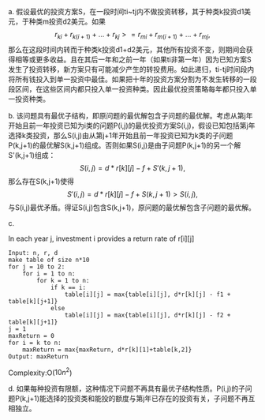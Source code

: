 a.  假设最优的投资方案S，在一段时间ti~tj内不做投资转移，其于种类k投资d1美元，于种类m投资d2美元。如果
$$
r_{ki}+r_{k(i+1)}+...+r_{kj} >= r_{mi}+r_{m(i+1)}+...+r_{mj},
$$
那么在这段时间内转而于种类k投资d1+d2美元，其他所有投资不变，则期间会获得相等或更多收益。且在其后一年和之前一年（如果ti非第一年）因为已知方案S发生了投资转移，新方案只有可能减少产生的转投费用。如此递归，ti-tj时间段内将所有钱投入到单一投资中最佳。如果把十年的投资方案分割为不发生转移的一段段区间，在这些区间内都只投入单一投资种类。因此最优投资策略每年都只投入单一投资种类。

b.
该问题具有最优子结构，即原问题的最优解包含子问题的最优解。考虑从第j年开始且前一年投资已知为i类的问题P(i,j)的最优投资方案S(i,j)，假设已知包括第j年选择k类投资，那么S(i,j)由从第j+1年开始且前一年投资已知为k类的子问题P(k,j+1)的最优解S(k,j+1)组成。否则如果S(i,j)是由子问题P(k,j+1)的另一个解S'(k,j+1)组成：
$$
S(i,j) = d*r[k][j] - f + S'(k,j+1),
$$
那么存在S(k,j+1)使得
$$
S'(i,j) = d*r[k][j] - f + S(k,j+1) > S(i,j),
$$
与S(i,j)最优矛盾。得证S(i,j)包含S(k,j+1)，原问题的最优解包含子问题的最优解。

c.

In each year j, investment i provides a return rate of r[i][j]
```
Input: n, r, d
make table of size n*10
for j = 10 to 2:
    for i = 1 to n:
        for k = 1 to n:
            if k == i:
                table[i][j] = max{table[i][j], d*r[k][j] - f1 + table[k][j+1]}
            else
                table[i][j] = max{table[i][j], d*r[k][j] - f2 + table[k][j+1]}
j = 1
maxReturn = 0
for i = k to n:
    maxReturn = max{maxReturn, d*r[k][1]+table[k,2]}
Output: maxReturn
```
Complexity:O($10n^2$)

d. 如果每种投资有限额，这种情况下问题不再具有最优子结构性质。P(i,j)的子问题P(k,j+1)能选择的投资类和能投的额度与第j年已存在的投资有关，子问题不再互相独立。
